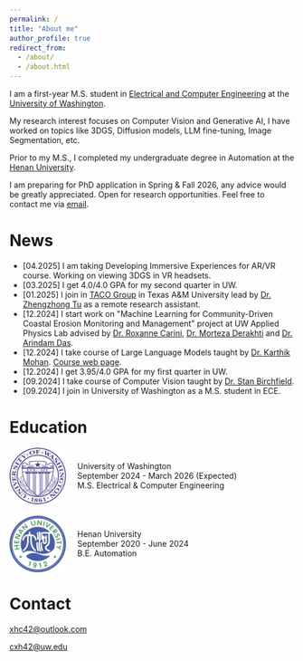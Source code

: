 ```yaml
---
permalink: /
title: "About me"
author_profile: true
redirect_from: 
  - /about/
  - /about.html
---
```


I am a first-year M.S. student in [Electrical and Computer Engineering](https://www.ece.uw.edu/) at the [University of Washington](https://www.washington.edu/).

My research interest focuses on Computer Vision and Generative AI, I have worked on topics like 3DGS, Diffusion models, LLM fine-tuning, Image Segmentation, etc.

Prior to my M.S., I completed my undergraduate degree in Automation at the [Henan University](https://iao.henu.edu.cn/yw/Home.htm).

I am preparing for PhD application in Spring & Fall 2026, any advice would be greatly appreciated. Open for research opportunities. Feel free to contact me via [email](xhc42@outlook.com).

News
=====
* [04.2025] I am taking Developing Immersive Experiences for AR/VR course. Working on viewing 3DGS in VR headsets.
* [03.2025] I get 4.0/4.0 GPA for my second quarter in UW.
* [01.2025] I join in [TACO Group](https://taco-group.github.io/) in Texas A&M University lead by [Dr. Zhengzhong Tu](https://vztu.github.io/) as a remote research assistant.
* [12.2024] I start work on "Machine Learning for Community-Driven Coastal Erosion Monitoring and Management" project at UW Applied Physics Lab advised by [Dr. Roxanne Carini](https://www.apl.washington.edu/people/profile.php?last_name=Carini&first_name=Roxanne), [Dr. Morteza Derakhti](https://www.ce.washington.edu/facultyfinder/morteza-derakhti) and [Dr. Arindam Das](https://www.ece.uw.edu/people/arindam-das/).
* [12.2024] I take course of Large Language Models taught by [Dr. Karthik Mohan](https://www.linkedin.com/in/karthik-mohan-72a4b323/). [Course web page](https://bytesizeml.github.io/llm2025/).
* [12.2024] I get 3.95/4.0 GPA for my first quarter in UW.
* [09.2024] I take course of Computer Vision taught by [Dr. Stan Birchfield](https://research.nvidia.com/person/stan-birchfield).
* [09.2024] I join in University of Washington as a M.S. student in ECE.

Education
=====
<div style="display: flex; align-items: center; margin-bottom: 20px;">
    <img src="/images/uwlogo.png" width="100px" style="margin-right: 20px;">
    <div>
        <p style="margin: 0;">University of Washington</p>
        <p style="margin: 0;">September 2024 - March 2026 (Expected)</p>
        <p style="margin: 0;">M.S. Electrical & Computer Engineering</p>
    </div>
</div>

<div style="display: flex; align-items: center; margin-bottom: 20px;">
    <img src="/images/henulogo.png" width="100px" style="margin-right: 20px;">
    <div>
        <p style="margin: 0;">Henan University</p>
        <p style="margin: 0;">September 2020 - June 2024</p>
        <p style="margin: 0;">B.E. Automation</p>
    </div>
</div>

Contact
=====
xhc42@outlook.com

cxh42@uw.edu